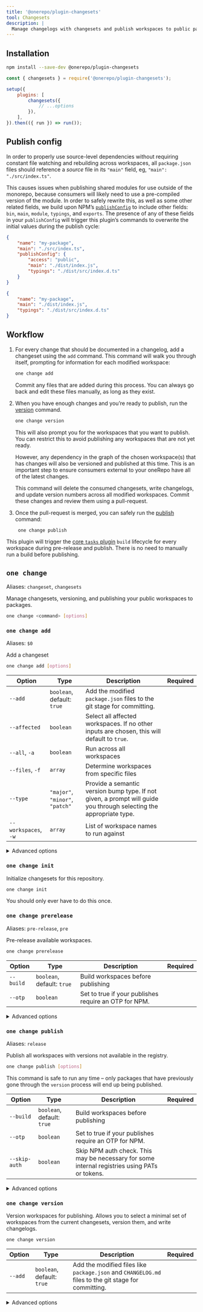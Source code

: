 ```yaml
---
title: '@onerepo/plugin-changesets'
tool: Changesets
description: |
  Manage changelogs with changesets and publish workspaces to public packages.
---
```


## Installation

```sh
npm install --save-dev @onerepo/plugin-changesets
```

```js {1,5-7}
const { changesets } = require('@onerepo/plugin-changesets');

setup({
	plugins: [
		changesets({
			// ...options
		}),
	],
}).then(({ run }) => run());
```

## Publish config

In order to properly use source-level dependencies without requiring constant file watching and rebuilding across workspaces, all `package.json` files should reference a _source_ file in its `"main"` field, eg, `"main": "./src/index.ts"`.

This causes issues when publishing shared modules for use outside of the monorepo, because consumers will likely need to use a pre-compiled version of the module. In order to safely rewrite this, as well as some other related fields, we build upon NPM’s [`publishConfig`](https://docs.npmjs.com/cli/v9/configuring-npm/package-json#publishconfig) to include other fields: `bin`, `main`, `module`, `typings`, and `exports`. The presence of any of these fields in your `publishConfig` will trigger this plugin’s commands to overwrite the initial values during the publish cycle:

<div class="grid grid-cols-2 gap-4">

```json title="source package.json"
{
	"name": "my-package",
	"main": "./src/index.ts",
	"publishConfig": {
		"access": "public",
		"main": "./dist/index.js",
		"typings": "./dist/src/index.d.ts"
	}
}
```

```json title="published package.json"
{
	"name": "my-package",
	"main": "./dist/index.js",
	"typings": "./dist/src/index.d.ts"
}
```

</div>

## Workflow

1. For every change that should be documented in a changelog, add a changeset using the `add` command. This command will walk you through itself, prompting for information for each modified workspace:

   ```sh
   one change add
   ```

   Commit any files that are added during this process. You can always go back and edit these files manually, as long as they exist.

1. When you have enough changes and you’re ready to publish, run the [version](#one-changesets-version) command.

   ```sh
   one change version
   ```

   This will also prompt you for the workspaces that you want to publish. You can restrict this to avoid publishing any workspaces that are not yet ready.

   However, any dependency in the graph of the chosen workspace(s) that has changes will also be versioned and published at this time. This is an important step to ensure consumers external to your oneRepo have all of the latest changes.

   This command will delete the consumed changesets, write changelogs, and update version numbers across all modified workspaces. Commit these changes and review them using a pull-request.

1. Once the pull-request is merged, you can safely run the [publish](#one-changesets-publish) command:

   ```sh
    one change publish
   ```

<aside>

This plugin will trigger the [core `tasks` plugin](https://onerepo.tools/docs/plugins/tasks/) `build` lifecycle for every workspace during pre-release and publish. There is no need to manually run a build before publishing.

</aside>

<!-- start-auto-generated-from-cli-changesets -->

## `one change`

Aliases: `changeset`, `changesets`

Manage changesets, versioning, and publishing your public workspaces to packages.

```sh
one change <command> [options]
```

### `one change add`

Aliases: `$0`

Add a changeset

```sh
one change add [options]
```

| Option               | Type                            | Description                                                                                                         | Required |
| -------------------- | ------------------------------- | ------------------------------------------------------------------------------------------------------------------- | -------- |
| `--add`              | `boolean`, default: `true`      | Add the modified `package.json` files to the git stage for committing.                                              |          |
| `--affected`         | `boolean`                       | Select all affected workspaces. If no other inputs are chosen, this will default to `true`.                         |          |
| `--all`, `-a`        | `boolean`                       | Run across all workspaces                                                                                           |          |
| `--files`, `-f`      | `array`                         | Determine workspaces from specific files                                                                            |          |
| `--type`             | `"major"`, `"minor"`, `"patch"` | Provide a semantic version bump type. If not given, a prompt will guide you through selecting the appropriate type. |          |
| `--workspaces`, `-w` | `array`                         | List of workspace names to run against                                                                              |          |

<details>

<summary>Advanced options</summary>

| Option          | Type     | Description                                               | Required |
| --------------- | -------- | --------------------------------------------------------- | -------- |
| `--from-ref`    | `string` | Git ref to start looking for affected files or workspaces |          |
| `--through-ref` | `string` | Git ref to start looking for affected files or workspaces |          |

</details>

### `one change init`

Initialize changesets for this repository.

```sh
one change init
```

You should only ever have to do this once.

### `one change prerelease`

Aliases: `pre-release`, `pre`

Pre-release available workspaces.

```sh
one change prerelease
```

| Option    | Type                       | Description                                           | Required |
| --------- | -------------------------- | ----------------------------------------------------- | -------- |
| `--build` | `boolean`, default: `true` | Build workspaces before publishing                    |          |
| `--otp`   | `boolean`                  | Set to true if your publishes require an OTP for NPM. |          |

<details>

<summary>Advanced options</summary>

| Option          | Type      | Description                                                 | Required |
| --------------- | --------- | ----------------------------------------------------------- | -------- |
| `--allow-dirty` | `boolean` | Bypass checks to ensure no local changes before publishing. |          |

</details>

### `one change publish`

Aliases: `release`

Publish all workspaces with versions not available in the registry.

```sh
one change publish [options]
```

This command is safe to run any time – only packages that have previously gone through the `version` process will end up being published.

| Option        | Type                       | Description                                                                                   | Required |
| ------------- | -------------------------- | --------------------------------------------------------------------------------------------- | -------- |
| `--build`     | `boolean`, default: `true` | Build workspaces before publishing                                                            |          |
| `--otp`       | `boolean`                  | Set to true if your publishes require an OTP for NPM.                                         |          |
| `--skip-auth` | `boolean`                  | Skip NPM auth check. This may be necessary for some internal registries using PATs or tokens. |          |

<details>

<summary>Advanced options</summary>

| Option          | Type      | Description                                                 | Required |
| --------------- | --------- | ----------------------------------------------------------- | -------- |
| `--allow-dirty` | `boolean` | Bypass checks to ensure no local changes before publishing. |          |

</details>

### `one change version`

Version workspaces for publishing. Allows you to select a minimal set of workspaces from the current changesets, version them, and write changelogs.

```sh
one change version
```

| Option  | Type                       | Description                                                                                          | Required |
| ------- | -------------------------- | ---------------------------------------------------------------------------------------------------- | -------- |
| `--add` | `boolean`, default: `true` | Add the modified files like `package.json` and `CHANGELOG.md` files to the git stage for committing. |          |

<details>

<summary>Advanced options</summary>

| Option          | Type      | Description                                                 | Required |
| --------------- | --------- | ----------------------------------------------------------- | -------- |
| `--allow-dirty` | `boolean` | Bypass checks to ensure no local changes before publishing. |          |

</details>

<!-- end-auto-generated-from-cli-changesets -->
